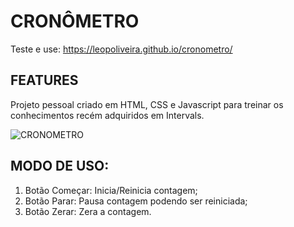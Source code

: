 # CRONÔMETRO

Teste e use: https://leopoliveira.github.io/cronometro/

## FEATURES

Projeto pessoal criado em HTML, CSS e Javascript para treinar os conhecimentos recém adquiridos em Intervals.

![CRONOMETRO](https://user-images.githubusercontent.com/35302072/138973358-87f66037-9872-4117-8ad1-528d7c9bfcf3.PNG)

## MODO DE USO:

1. Botão Começar: Inicia/Reinicia contagem;
2. Botão Parar: Pausa contagem podendo ser reiniciada;
3. Botão Zerar: Zera a contagem.

